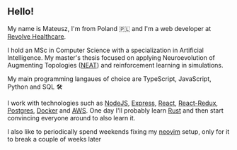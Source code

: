## Hello!

<!--
**MatSaf123/MatSaf123** is a ✨ _special_ ✨ repository because its `README.md` (this file) appears on your GitHub profile.

Here are some ideas to get you started:

- 🔭 I’m currently working on ...
- 🌱 I’m currently learning ...
- 👯 I’m looking to collaborate on ...
- 🤔 I’m looking for help with ...
- 💬 Ask me about ...
- 📫 How to reach me: ...
- 😄 Pronouns: ...
- ⚡ Fun fact: ...
-->

My name is Mateusz, I'm from Poland 🇵🇱 and I'm a web developer at [Revolve Healthcare](https://revolve.healthcare/).

I hold an MSc in Computer Science with a specialization in Artificial Intelligence. My master's thesis focused on applying Neuroevolution of Augmenting Topologies ([NEAT](https://en.wikipedia.org/wiki/Neuroevolution_of_augmenting_topologies)) and reinforcement learning in simulations.

My main programming langaues of choice are TypeScript, JavaScript, Python and SQL 🛠

I work with technologies such as [NodeJS](https://nodejs.org/en), [Express](https://expressjs.com/), [React](https://react.dev/), [React-Redux](https://react-redux.js.org/), [Postgres](https://www.postgresql.org/), [Docker](https://www.docker.com/) and [AWS](https://aws.amazon.com/). One day I'll probably learn [Rust](https://www.rust-lang.org/) and then start convincing everyone around to also learn it.

I also like to periodically spend weekends fixing my [neovim](https://neovim.io/) setup, only for it to break a couple of weeks later
